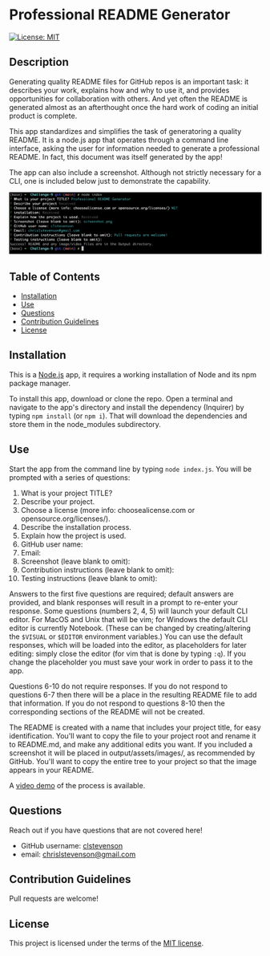 # Professional README Generator

[![License: MIT](https://img.shields.io/badge/License-MIT-yellow.svg)](https://opensource.org/licenses/MIT)

## Description
Generating quality README files for GitHub repos is an important task: it describes your work, explains how and why to use it, and provides opportunities for collaboration with others. And yet often the README is generated almost as an afterthought once the hard work of coding an initial product is complete.

This app standardizes and simplifies the task of generatoring a quality README. It is a node.js app that operates through a command line interface, asking the user for information needed to generate a professional README. In fact, this document was itself generated by the app!

The app can also include a screenshot. Although not strictly necessary for a CLI, one is included below just to demonstrate the capability.

![screenshot](./assets/images/screenshot.png)

## Table of Contents
- [Installation](#installation)
- [Use](#use)
- [Questions](#questions)
- [Contribution Guidelines](#contribution-guidelines)
- [License](#license)

## Installation
This is a [Node.js](https://nodejs.org/en) app, it requires a working installation of Node and its npm package manager.

To install this app, download or clone the repo. Open a terminal and navigate to the app's directory and install the dependency (Inquirer) by typing `npm install` (or `npm i`). That will download the dependencies and store them in the node_modules subdirectory.

## Use
Start the app from the command line by typing `node index.js`. You will be prompted with a series of questions:

1. What is your project TITLE?
2. Describe your project.
3. Choose a license (more info: choosealicense.com or opensource.org/licenses/).
4. Describe the installation process.
5. Explain how the project is used.
6. GitHub user name:
7. Email:
8. Screenshot (leave blank to omit):
9. Contribution instructions (leave blank to omit):
10. Testing instructions (leave blank to omit):

Answers to the first five questions are required; default answers are provided, and blank responses will result in a prompt to re-enter your response. Some questions (numbers 2, 4, 5) will launch your default CLI editor. For MacOS and Unix that will be vim; for Windows the default CLI editor is currently Notebook. (These can be changed by creating/altering the `$VISUAL` or `$EDITOR` environment variables.) You can use the default responses, which will be loaded into the editor, as placeholders for later editing: simply close the editor (for vim that is done by typing `:q`). If you change the placeholder you must save your work in order to pass it to the app.

Questions 6-10 do not require responses. If you do not respond to questions 6-7 then there will be a place in the resulting README file to add that information. If you do not respond to questions 8-10 then the corresponding sections of the README will not be created.

The README is created with a name that includes your project title, for easy identification. You'll want to copy the file to your project root and rename it to README.md, and make any additional edits you want. If you included a screenshot it will be placed in output/assets/images/, as recommended by GitHub. You'll want to copy the entire tree to your project so that the image appears in your README.

A [video demo](https://youtu.be/ONeCuumIr4Y) of the process is available. 

## Questions
Reach out if you have questions that are not covered here!

- GitHub username: [clstevenson](https://github.com/clstevenson)
- email: chrislstevenson@gmail.com

## Contribution Guidelines
Pull requests are welcome!

## License
This project is licensed under the terms of the [MIT license](https://opensource.org/licenses/MIT).
